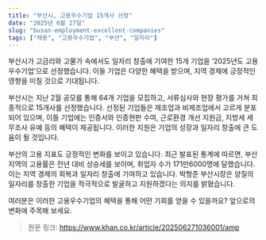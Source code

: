 ```yaml
---
title: "부산시, 고용우수기업 15개사 선정"
date: "2025년 6월 27일"
slug: "busan-employment-excellent-companies"
tags: ["채용", "고용우수기업", "부산", "일자리"]
---
```


부산시가 고금리와 고물가 속에서도 일자리 창출에 기여한 15개 기업을 ‘2025년도 고용우수기업’으로 선정했습니다. 이들 기업은 다양한 혜택을 받으며, 지역 경제에 긍정적인 영향을 미칠 것으로 기대됩니다.

부산시는 지난 2월 공모를 통해 64개 기업을 모집하고, 서류심사와 현장 평가를 거쳐 최종적으로 15개사를 선정했습니다. 선정된 기업들은 제조업과 비제조업에서 고르게 분포되어 있으며, 이들 기업에는 인증서와 인증현판 수여, 근로환경 개선 지원금, 지방세 세무조사 유예 등의 혜택이 제공됩니다. 이러한 지원은 기업의 성장과 일자리 창출에 큰 도움이 될 것입니다.

부산의 고용 지표도 긍정적인 변화를 보이고 있습니다. 최근 발표된 통계에 따르면, 부산 지역의 고용률은 전년 대비 상승세를 보이며, 취업자 수가 171만6000명에 달했습니다. 이는 지역 경제의 회복과 일자리 창출에 기여하고 있습니다. 박형준 부산시장은 양질의 일자리를 창출한 기업을 적극적으로 발굴하고 지원하겠다는 의지를 밝혔습니다.

여러분은 이러한 고용우수기업의 혜택을 통해 어떤 기회를 얻을 수 있을까요? 앞으로의 변화에 주목해 보세요.

> 원문 링크: https://www.khan.co.kr/article/202506271036001/amp